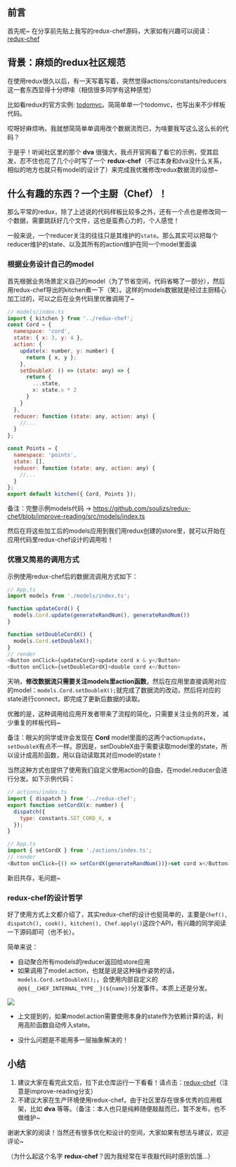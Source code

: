 ## 前言

首先呢~ 在分享前先贴上我写的redux-chef源码，大家如有兴趣可以阅读：[redux-chef](https://github.com/soulizs/redux-chef/blob/improve-reading/src/redux-chef/index.ts)

## 背景：麻烦的redux社区规范
在使用redux很久以后，有一天写着写着，突然觉得actions/constants/reducers这一套东西显得十分啰嗦（相信很多同学有这种感觉）

比如看redux的官方实例: [todomvc](https://github.com/reduxjs/redux/blob/master/examples/todomvc/src/index.js)。简简单单一个todomvc，也写出来不少样板代码。

哎呀好麻烦吶，我就想简简单单调用改个数据流而已，为啥要我写这么这么长的代码？

于是乎！听闻社区里的那个 **dva** 很强大，我点开官网看了看它的示例，受其启发，忍不住也花了几个小时写了一个 **redux-chef**（不过本身和dva没什么关系，相似的地方也就只有model的设计了）来完成我优雅修改redux数据流的设想~

## 什么有趣的东西？一个主厨（Chef）！
那么平常的redux，除了上述说的代码样板比较多之外，还有一个点也是修改同一个数据，需要跳跃好几个文件，这也是蛮费心力的，个人感觉！

一般来说，一个reducer关注的往往只是其维护的`state`。那么其实可以把每个reducer维护的state、以及其所有的action维护在同一个model里面诶

### 根据业务设计自己的model
首先根据业务场景定义自己的model（为了节省空间，代码省略了一部分），然后用redux-chef导出的kitchen煮一下（笑）。这样的models数据就是经过主厨精心加工过的，可以之后在业务代码里优雅调用了~

```js
// models/index.ts
import { kitchen } from '../redux-chef';
const Cord = {
  namespace: 'cord',
  state: { x: 3, y: 4 },
  action: {
    update(x: number, y: number) {
      return { x, y };
    },
    setDoubleX: () => (state: any) => {
      return {
        ...state,
        x: state.x * 2
      }
    }
  },
  reducer: function (state: any, action: any) {
    //...
  }
};

const Points = {
  namespace: 'points',
  state: [],
  reducer: function (state: any, action: any) {
    //...
  }
};
export default kitchen({ Cord, Points });
```
备注：完整示例models代码 -> https://github.com/soulizs/redux-chef/blob/improve-reading/src/models/index.ts

然后在将这些加工后的models应用到我们用redux创建的store里，就可以开始在应用代码里redux-chef设计的调用啦！

### 优雅又简易的调用方式
示例使用redux-chef后的数据流调用方式如下：
```js
// App.ts
import models from './models/index.ts';

function updateCord() {
  models.Cord.update(generateRandNum(), generateRandNum())
}

function setDoubleCordX() {
  models.Cord.setDoubleX();
}
// render
<Button onClick={updateCord}>update cord x & y</Button>
<Button onClick={setDoubleCordX}>double cord x</Button>
```
天呐，**修改数据流只需要关注models里action函数**，然后在应用里直接调用对应的model：`models.Cord.setDoubleX();`就完成了数据流的改动，然后将对应的state进行connect，即完成了更新后数据的读取。

优雅的是，这种调用给应用开发者带来了流程的简化，只需要关注业务的开发，减少重复的样板代码~

备注：眼尖的同学或许会发现在 **Cord** model里面的这两个action`update`，`setDoubleX`有点不一样。原因是，setDoubleX由于需要读取model里的state，所以设计成高阶函数，用以自动读取其对应model的state！

当然这种方式也提供了使用我们自定义使用action的自由，在model.reducer会进行分发。如下示例代码：

```js
// actions/index.ts
import { dispatch } from '../redux-chef';
export function setCordX(x: number) {
  dispatch({
    type: constants.SET_CORD_X, x
  });
}

// App.ts
import { setCordX } from './actions/index.ts';
// render
<Button onClick={() => setCordX(generateRandNum())}>set cord x</Button>
```

新旧共存，毛问题~

### redux-chef的设计哲学
好了使用方式上文都介绍了，其实redux-chef的设计也挺简单的，主要是`Chef(), dispatch(), cook(), kitchen(), Chef.apply()`这四个API，有兴趣的同学阅读一下源码即可（也不长）。

简单来说：
* 自动聚合所有models的reducer返回给store应用
* 如果调用了model.action，也就是说是这种操作姿势的话，`models.Cord.setDoubleX();`，会使用内部自定义的`@@${__CHEF_INTERNAL_TYPE__}(${name})`分发事件，本质上还是分发。

![](https://user-gold-cdn.xitu.io/2019/5/29/16b042b7d31951d7?w=776&h=108&f=png&s=22426)


* 上文提到的，如果model.action需要使用本身的state作为依赖计算的话，利用高阶函数自动传入state。

* 没什么问题是不能用多一层抽象解决的！

## 小结
1. 建议大家在看完此文后，拉下此仓库运行一下看看！请点击：[redux-chef](https://github.com/soulizs/redux-chef/tree/improve-reading)（注意是improve-reading分支）
2. 不建议大家在生产环境使用redux-chef。由于社区里存在很多优秀的应用框架，比如 **dva** 等等。（备注：本人也只是纯粹随便敲敲而已，暂不发布，也不做维护~

谢谢大家的阅读！当然还有很多优化和设计的空间，大家如果有想法与建议，欢迎评论~

（为什么起这个名字 **redux-chef**？因为我经常在半夜敲代码时感到饥饿...）

